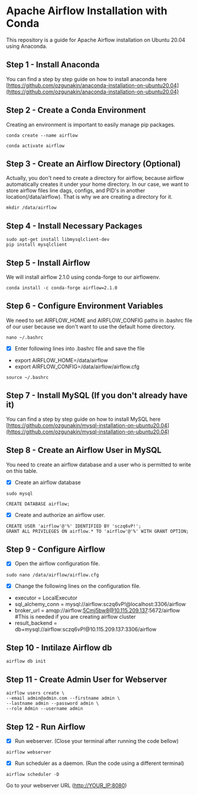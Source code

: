 # Apache Airflow Installation with Conda

This repository is a guide for Apache Airflow installation on Ubuntu 20.04 using Anaconda.

## Step 1 - Install Anaconda

You can find a step by step guide on how to install anaconda here [https://github.com/ozgunakin/anaconda-installation-on-ubuntu20.04](https://github.com/ozgunakin/anaconda-installation-on-ubuntu20.04)

## Step 2 - Create a Conda Environment

Creating an environment is important to easily manage pip packages.

```text
conda create --name airflow

conda activate airflow
```

## Step 3 - Create an Airflow Directory \(Optional\)

Actually, you don't need to create a directory for airflow, because airflow automatically creates it under your home directory. In our case, we want to store airflow files line dags, configs, and PID's in another location\(/data/airflow\). That is why we are creating a directory for it.

```text
mkdir /data/airflow
```

## Step 4 - Install Necessary Packages

```text
sudo apt-get install libmysqlclient-dev
pip install mysqlclient
```

## Step 5 - Install Airflow

We will install airflow 2.1.0 using conda-forge to our airflowenv.

```text
conda install -c conda-forge airflow=2.1.0
```

## Step 6 - Configure Environment Variables

We need to set AIRFLOW\_HOME and AIRFLOW\_CONFIG paths in .bashrc file of our user because we don't want to use the default home directory.

```text
nano ~/.bashrc
```

* [x] Enter following lines into .bashrc file and save the file
* export AIRFLOW\_HOME=/data/airflow
* export AIRFLOW\_CONFIG=/data/airflow/airflow.cfg

```text
source ~/.bashrc
```

## Step  7 - Install MySQL \(If you don't already have it\)

You can find a step by step guide on how to install MySQL here [https://github.com/ozgunakin/mysql-installation-on-ubuntu20.04](https://github.com/ozgunakin/mysql-installation-on-ubuntu20.04)

## Step 8 - Create an Airflow User in MySQL

You need to create an airflow database and a user who is permitted to write on this table.

* [x] Create an airflow database

```text
sudo mysql

CREATE DATABASE airflow;
```

* [x] Create and authorize an airflow user.

```text
CREATE USER 'airflow'@'%' IDENTIFIED BY 'sczq6vP!';
GRANT ALL PRIVILEGES ON airflow.* TO 'airflow'@'%' WITH GRANT OPTION;
```

## Step 9 - Configure Airflow

* [x] Open the airflow configuration file.

```text
sudo nano /data/airflow/airflow.cfg
```

* [x] Change the following lines on the configuration file.
* executor = LocalExecutor
* sql\_alchemy\_conn = mysql://airflow:sczq6vP!@localhost:3306/airflow
* broker\_url = amqp://airflow:5Cmj5bw8@10.115.209.137:5672/airflow \#This is needed if you are creating airflow cluster
* result\_backend = db+mysql://airflow:sczq6vP!@10.115.209.137:3306/airflow

## Step 10 - Inıtilaze Airflow db

```text
airflow db init
```

## Step 11 - Create Admin User for Webserver

```text
airflow users create \
--email admin@admin.com --firstname admin \
--lastname admin --password admin \
--role Admin --username admin
```

## Step 12 - Run Airflow

* [x] Run webserver. \(Close your terminal after running the code bellow\)

```text
airflow webserver
```

* [x] Run scheduler as a daemon. \(Run the code using a different terminal\)

```text
airflow scheduler -D
```

Go to your webserver URL \([http://YOUR\_IP:8080](http://10.113.200.130:8080/home)\)

